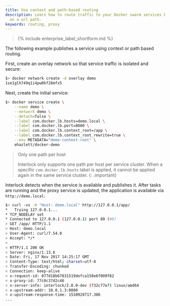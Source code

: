 ```yaml
---
title: Use context and path-based routing
description: Learn how to route traffic to your Docker swarm services based
  on a url path.
keywords: routing, proxy
---
```


>{% include enterprise_label_shortform.md %}

The following example publishes a service using context or path based routing.

First, create an overlay network so that service traffic is isolated and secure:

```bash
$> docker network create -d overlay demo
1se1glh749q1i4pw0kf26mfx5
```

Next, create the initial service:

```bash
$> docker service create \
    --name demo \
    --network demo \
    --detach=false \
    --label com.docker.lb.hosts=demo.local \
    --label com.docker.lb.port=8080 \
    --label com.docker.lb.context_root=/app \
    --label com.docker.lb.context_root_rewrite=true \
    --env METADATA="demo-context-root" \
    ehazlett/docker-demo
```

> Only one path per host
>
> Interlock only supports one path per host per service cluster. When a
> specific `com.docker.lb.hosts` label is applied, it cannot be applied
> again in the same service cluster.
{: .important}

Interlock detects when the service is available and publishes it. After tasks are running
and the proxy service is updated, the application is available via `http://demo.local`:

```bash
$> curl -vs -H "Host: demo.local" http://127.0.0.1/app/
*   Trying 127.0.0.1...
* TCP_NODELAY set
* Connected to 127.0.0.1 (127.0.0.1) port 80 (#0)
> GET /app/ HTTP/1.1
> Host: demo.local
> User-Agent: curl/7.54.0
> Accept: */*
>
< HTTP/1.1 200 OK
< Server: nginx/1.13.6
< Date: Fri, 17 Nov 2017 14:25:17 GMT
< Content-Type: text/html; charset=utf-8
< Transfer-Encoding: chunked
< Connection: keep-alive
< x-request-id: 077d18b67831519defca158e6f009f82
< x-proxy-id: 77c0c37d2c46
< x-server-info: interlock/2.0.0-dev (732c77e7) linux/amd64
< x-upstream-addr: 10.0.1.3:8080
< x-upstream-response-time: 1510928717.306
...
```
